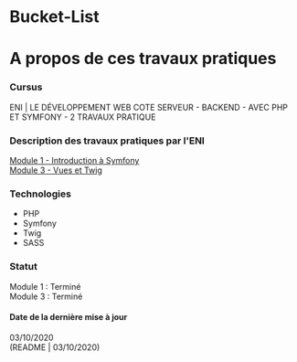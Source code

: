 # Bucket-List

# A propos de ces travaux pratiques

### Cursus
ENI | LE DÉVELOPPEMENT WEB COTE SERVEUR - BACKEND - AVEC PHP ET SYMFONY - 2
TRAVAUX PRATIQUE  

### Description des travaux pratiques par l'ENI
[Module 1 - Introduction à Symfony]()    
[Module 3 - Vues et Twig]()  

### Technologies
- PHP
- Symfony
- Twig
- SASS

### Statut
Module 1 : Terminé  
Module 3 : Terminé

#### Date de la dernière mise à jour
03/10/2020  
(README | 03/10/2020)